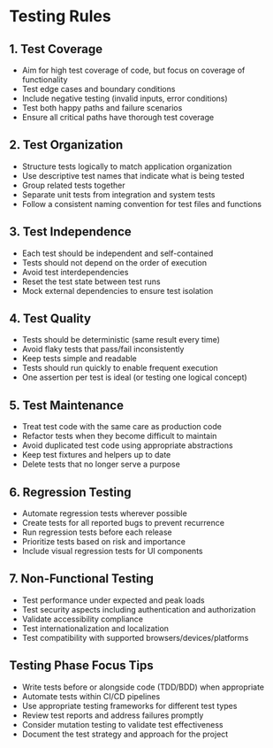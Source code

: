 # Testing Rules

## 1. Test Coverage

- Aim for high test coverage of code, but focus on coverage of functionality
- Test edge cases and boundary conditions
- Include negative testing (invalid inputs, error conditions)
- Test both happy paths and failure scenarios
- Ensure all critical paths have thorough test coverage

## 2. Test Organization

- Structure tests logically to match application organization
- Use descriptive test names that indicate what is being tested
- Group related tests together
- Separate unit tests from integration and system tests
- Follow a consistent naming convention for test files and functions

## 3. Test Independence

- Each test should be independent and self-contained
- Tests should not depend on the order of execution
- Avoid test interdependencies
- Reset the test state between test runs
- Mock external dependencies to ensure test isolation

## 4. Test Quality

- Tests should be deterministic (same result every time)
- Avoid flaky tests that pass/fail inconsistently
- Keep tests simple and readable
- Tests should run quickly to enable frequent execution
- One assertion per test is ideal (or testing one logical concept)

## 5. Test Maintenance

- Treat test code with the same care as production code
- Refactor tests when they become difficult to maintain
- Avoid duplicated test code using appropriate abstractions
- Keep test fixtures and helpers up to date
- Delete tests that no longer serve a purpose

## 6. Regression Testing

- Automate regression tests wherever possible
- Create tests for all reported bugs to prevent recurrence
- Run regression tests before each release
- Prioritize tests based on risk and importance
- Include visual regression tests for UI components

## 7. Non-Functional Testing

- Test performance under expected and peak loads
- Test security aspects including authentication and authorization
- Validate accessibility compliance
- Test internationalization and localization
- Test compatibility with supported browsers/devices/platforms

## Testing Phase Focus Tips

- Write tests before or alongside code (TDD/BDD) when appropriate
- Automate tests within CI/CD pipelines
- Use appropriate testing frameworks for different test types
- Review test reports and address failures promptly
- Consider mutation testing to validate test effectiveness
- Document the test strategy and approach for the project 